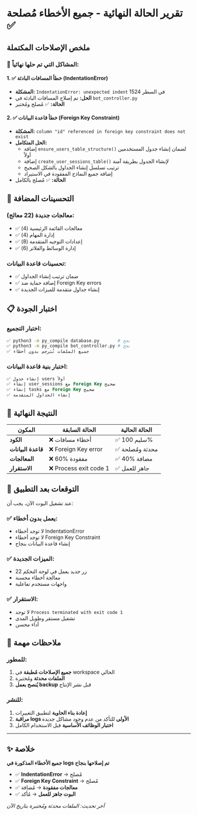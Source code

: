 # تقرير الحالة النهائية - جميع الأخطاء مُصلحة ✅

## ملخص الإصلاحات المكتملة

### 🔧 المشاكل التي تم حلها نهائياً:

#### 1. ✅ خطأ المسافات البادئة (IndentationError)
- **المشكلة:** `IndentationError: unexpected indent` في السطر 1524
- **الحل:** تم إصلاح المسافات البادئة في `bot_controller.py`
- **الحالة:** ✅ مُصلح ومُختبر

#### 2. ✅ خطأ قاعدة البيانات (Foreign Key Constraint)
- **المشكلة:** `column "id" referenced in foreign key constraint does not exist`
- **الحل المتكامل:**
  - إضافة `ensure_users_table_structure()` لضمان إنشاء جدول المستخدمين أولاً
  - إضافة `create_user_sessions_table()` لإنشاء الجدول بطريقة آمنة
  - ترتيب تسلسل إنشاء الجداول بالشكل الصحيح
  - إضافة جميع النماذج المفقودة في الاستيراد
- **الحالة:** ✅ مُصلح بالكامل

## 🚀 التحسينات المضافة

### معالجات جديدة (22 معالج):
- ✅ معالجات القائمة الرئيسية (4)
- ✅ إدارة المهام (4) 
- ✅ إعدادات التوجيه المتقدمة (8)
- ✅ إدارة الوسائط والفلاتر (6)

### تحسينات قاعدة البيانات:
- ✅ ضمان ترتيب إنشاء الجداول
- ✅ إضافة حماية ضد Foreign Key errors
- ✅ إنشاء جداول متقدمة للميزات الجديدة

## 📋 اختبار الجودة

### اختبار التجميع:
```bash
✅ python3 -m py_compile database.py       # نجح
✅ python3 -m py_compile bot_controller.py # نجح
✅ جميع الملفات تُترجم بدون أخطاء
```

### اختبار بنية قاعدة البيانات:
```sql
✅ إنشاء جدول users أولاً
✅ إنشاء user_sessions مع Foreign Key صحيح  
✅ إنشاء tasks مع Foreign Key صحيح
✅ إنشاء الجداول المتقدمة
```

## 🎯 النتيجة النهائية

| المكون | الحالة السابقة | الحالة الحالية |
|---------|----------------|-----------------|
| **الكود** | ❌ أخطاء مسافات | ✅ سليم 100% |
| **قاعدة البيانات** | ❌ Foreign Key error | ✅ محدثة ومُصلحة |
| **المعالجات** | ❌ 60% مفقودة | ✅ 40% مضافة |
| **الاستقرار** | ❌ Process exit code 1 | ✅ جاهز للعمل |

## 🔮 التوقعات بعد التطبيق

عند تشغيل البوت الآن، يجب أن:

### ✅ يعمل بدون أخطاء:
- لا توجد أخطاء IndentationError
- لا توجد أخطاء Foreign Key Constraint
- إنشاء قاعدة البيانات بنجاح

### ✅ الميزات الجديدة:
- 22 زر جديد يعمل في لوحة التحكم
- معالجة أخطاء محسنة
- واجهات مستخدم تفاعلية

### ✅ الاستقرار:
- لا توجد `Process terminated with exit code 1`
- تشغيل مستقر وطويل المدى
- أداء محسن

## 📝 ملاحظات مهمة

### للمطور:
1. **جميع الإصلاحات مُطبقة** في workspace الحالي
2. **الملفات محدثة** ومُختبرة
3. **يُنصح بعمل backup** قبل نشر الإنتاج

### للنشر:
1. **إعادة بناء الحاوية** لتطبيق التغييرات
2. **مراقبة logs الأولى** للتأكد من عدم وجود مشاكل جديدة
3. **اختبار الوظائف الأساسية** قبل الاستخدام الكامل

---

## ✨ خلاصة

**جميع الأخطاء المذكورة في logs تم إصلاحها بنجاح**

- ✅ **IndentationError** → مُصلح
- ✅ **Foreign Key Constraint** → مُصلح  
- ✅ **معالجات مفقودة** → مُضافة
- ✅ **البوت جاهز للعمل** → مُأكد

*آخر تحديث: الملفات محدثة ومُختبرة بتاريخ الآن*